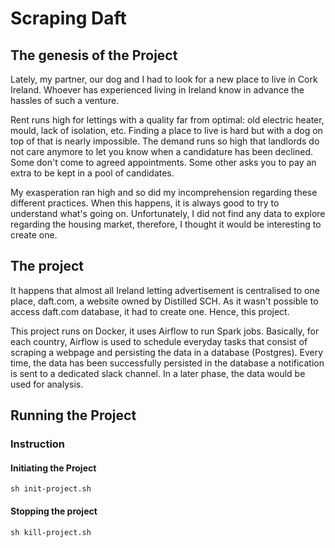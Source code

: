 # Scraping Daft

## The genesis of the Project

Lately, my partner, our dog and I had to look for a new place to live in Cork Ireland. Whoever has experienced living in Ireland know in advance the hassles of such a venture.

Rent runs high for lettings with a quality far from optimal: old electric heater, mould, lack of isolation, etc. Finding a place to live is hard but with a dog on top of that is nearly impossible. The demand runs so high that landlords do not care anymore to let you know when a candidature has been declined. Some don't come to agreed appointments. Some other asks you to pay an extra to be kept in a pool of candidates.

My exasperation ran high and so did my incomprehension regarding these different practices. When this happens, it is always good to try to understand what's going on. Unfortunately, I did not find any data to explore regarding the housing market, therefore, I thought it would be interesting to create one.

## The project

It happens that almost all Ireland letting advertisement is centralised to one place, daft.com, a website owned by Distilled SCH. As it wasn't possible to access daft.com database, it had to create one. Hence, this project.

This project runs on Docker, it uses Airflow to run Spark jobs. Basically, for each country, Airflow is used to schedule everyday tasks that consist of scraping a webpage and persisting the data in a database (Postgres). Every time, the data has been successfully persisted in the database a notification is sent to a dedicated slack channel. In a later phase, the data would be used for analysis.

## Running the Project

### Instruction

#### Initiating the Project

```linux
sh init-project.sh
```

#### Stopping the project

```linux
sh kill-project.sh
```
